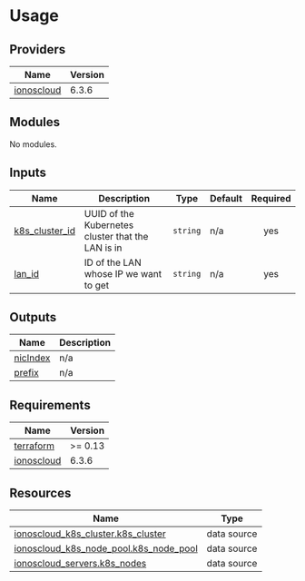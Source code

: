# Usage

<!--- BEGIN_TF_DOCS --->

## Providers

| Name | Version |
|------|---------|
| <a name="provider_ionoscloud"></a> [ionoscloud](#provider\_ionoscloud) | 6.3.6 |
## Modules

No modules.
## Inputs

| Name | Description | Type | Default | Required |
|------|-------------|------|---------|:--------:|
| <a name="input_k8s_cluster_id"></a> [k8s\_cluster\_id](#input\_k8s\_cluster\_id) | UUID of the Kubernetes cluster that the LAN is in | `string` | n/a | yes |
| <a name="input_lan_id"></a> [lan\_id](#input\_lan\_id) | ID of the LAN whose IP we want to get | `string` | n/a | yes |
## Outputs

| Name | Description |
|------|-------------|
| <a name="output_nicIndex"></a> [nicIndex](#output\_nicIndex) | n/a |
| <a name="output_prefix"></a> [prefix](#output\_prefix) | n/a |
## Requirements

| Name | Version |
|------|---------|
| <a name="requirement_terraform"></a> [terraform](#requirement\_terraform) | >= 0.13 |
| <a name="requirement_ionoscloud"></a> [ionoscloud](#requirement\_ionoscloud) | 6.3.6 |
## Resources

| Name | Type |
|------|------|
| [ionoscloud_k8s_cluster.k8s_cluster](https://registry.terraform.io/providers/ionos-cloud/ionoscloud/6.3.6/docs/data-sources/k8s_cluster) | data source |
| [ionoscloud_k8s_node_pool.k8s_node_pool](https://registry.terraform.io/providers/ionos-cloud/ionoscloud/6.3.6/docs/data-sources/k8s_node_pool) | data source |
| [ionoscloud_servers.k8s_nodes](https://registry.terraform.io/providers/ionos-cloud/ionoscloud/6.3.6/docs/data-sources/servers) | data source |

<!--- END_TF_DOCS --->


